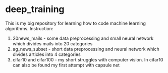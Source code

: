 # deep_training
This is my big repository for learning how to code machine learning algorithms.
Instruction:
1. 20news_mails - some data preprocessing and small neural network which divides mails into 20 categories
2. ag_news_subset - short data preprocessing and neural network which divides articles into 4 categories
3. cifar10 and cifar100 - my short struggles with computer vision. In cifar10 can also be found my first attempt with capsule net